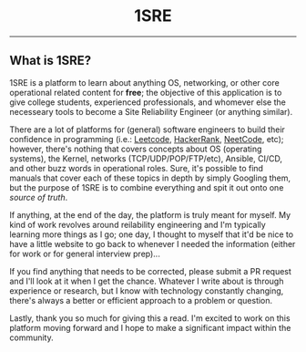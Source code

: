 # <center>1SRE</center>
<hr>

## What is 1SRE?
1SRE is a platform to learn about anything OS, networking, or other core operational related content for <b>free</b>; the objective of this application is to give college students, experienced professionals, and whomever else the necesseary tools to become a Site Reliability Engineer (or anything similar).

There are a lot of platforms for (general) software engineers to build their confidence in programming (i.e.: [Leetcode](https://leetcode.com/), [HackerRank](https://www.hackerrank.com/), [NeetCode](https://neetcode.io/), etc); however, there's nothing that covers concepts about OS (operating systems), the Kernel, networks (TCP/UDP/POP/FTP/etc), Ansible, CI/CD, and other buzz words in operational roles. Sure, it's possible to find manuals that cover each of these topics in depth by simply Googling them, but the purpose of 1SRE is to combine everything and spit it out onto one <i>source of truth</i>.

If anything, at the end of the day, the platform is truly meant for myself. My kind of work revolves around reilability engineering and I'm typically learning more things as I go; one day, I thought to myself that it'd be nice to have a little website to go back to whenever I needed the information (either for work or for general interview prep)...

If you find anything that needs to be corrected, please submit a PR request and I'll look at it when I get the chance. Whatever I write about is through experience or research, but I know with technology constantly changing, there's always a better or efficient approach to a problem or question.

Lastly, thank you so much for giving this a read. I'm excited to work on this platform moving forward and I hope to make a significant impact within the community.